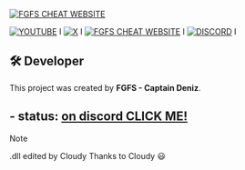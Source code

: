 
[![FGFS CHEAT WEBSITE](https://github.com/user-attachments/assets/694907cd-1764-4ef7-a861-a9edb9ef9cfc)](https://fgfs-cheat-download.my.canva.site/)



[![YOUTUBE](https://img.shields.io/badge/Youtube-go_channel-blue?style=for-the-badge&logo=youtube&logoColor=white&logoSize=20.20&label=YOUTUBE&labelColor=red&color=blue)](https://www.youtube.com/@FGFSCaptain)
I
[![X](https://img.shields.io/badge/go_Profile-blue?style=for-the-badge&logo=x&logoColor=white&logoSize=20.20&labelColor=black&color=grey)](https://x.com/CSG_owner_ezpo)
I
[![FGFS CHEAT WEBSITE](https://img.shields.io/badge/FGFS_CHEAT-go_Site-blue?style=for-the-badge&logoColor=red&logoSize=20.20&label=FGFS%20CHEAT%20WEBS%C4%B0TE&labelColor=purple&color=grey)](https://fgfs-cheat-download.my.canva.site/)
I
[![DISCORD](https://img.shields.io/badge/server-blue?style=for-the-badge&logo=discord&logoColor=blue&label=discord&color=blue
)](https://discord.gg/p6CTVrypr4)
I




## 🛠 Developer  
This project was created by **FGFS - Captain Deniz**.  
##  
## - status: [on discord CLICK ME! ](https://discord.gg/Sm6mG3pg)







> [!NOTE]
> .dll edited by Cloudy Thanks to Cloudy 😃
